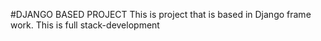 #DJANGO BASED PROJECT
This is project that is based in Django frame work. 
This is full stack-development
